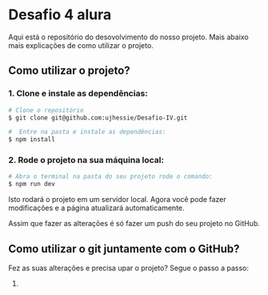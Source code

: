# Desafio 4 alura

Aqui está o repositório do desovolvimento do nosso projeto. Mais abaixo mais explicações de como utilizar o projeto.

## Como utilizar o projeto?

### 1. Clone e instale as dependências:

```bash
# Clone o repositório
$ git clone git@github.com:ujhessie/Desafio-IV.git

#  Entre na pasta e instale as dependências:
$ npm install
```

### 2. Rode o projeto na sua máquina local:

```bash
# Abra o terminal na pasta do seu projeto rode o comando:
$ npm run dev
```

Isto rodará o projeto em um servidor local. Agora você pode fazer modificações e a página atualizará automaticamente.

Assim que fazer as alterações é só fazer um push do seu projeto no GitHub.

## Como utilizar o git juntamente com o GitHub?
Fez as suas alterações e precisa upar o projeto? Segue o passo a passo:

1. 
